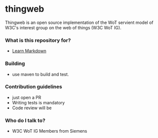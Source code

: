 # thingweb #

Thingweb is an open source implementation of the WoT servient model of W3C's interest group on the web of things (W3C WoT IG).

### What is this repository for? ###

* [Learn Markdown](https://bitbucket.org/tutorials/markdowndemo)

### Building ###

* use maven to build and test.


### Contribution guidelines ###

* just open a PR
* Writing tests is mandatory
* Code review will be


### Who do I talk to? ###

* W3C WoT IG Members from Siemens
